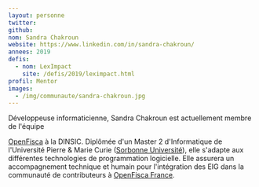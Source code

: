 ```yaml
---
layout: personne
twitter: 
github: 
nom: Sandra Chakroun
website: https://www.linkedin.com/in/sandra-chakroun/
annees: 2019
defis: 
  - nom: LexImpact
    site: /defis/2019/leximpact.html
profil: Mentor
images:
  - /img/communaute/sandra-chakroun.jpg
---
```


Développeuse informaticienne, Sandra Chakroun est actuellement membre de l'équipe

[OpenFisca](https://openfisca.org/fr/) à la DINSIC.
Diplômée d'un Master 2 d'Informatique de l'Université Pierre & Marie Curie ([Sorbonne Université](https://www.sorbonne-universite.fr)), 
elle s'adapte aux différentes technologies de programmation logicielle. 
Elle assurera un accompagnement technique et humain pour l'intégration des EIG dans 
la communauté de contributeurs à [OpenFisca France](https://github.com/openfisca/openfisca-france/graphs/contributors).
